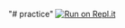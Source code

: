 "# practice" 
[![Run on Repl.it](https://repl.it/badge/github/kalez/practice)](https://repl.it/github/kalez/practice)